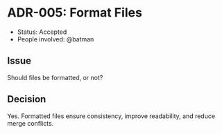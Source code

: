# ADR-005: Format Files

- Status: Accepted
- People involved: @batman

## Issue

Should files be formatted, or not?

## Decision

Yes. Formatted files ensure consistency, improve readability, and reduce merge conflicts.
